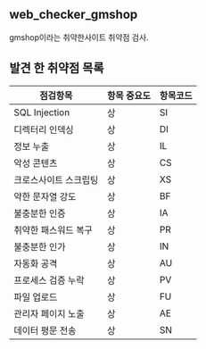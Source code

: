 ## web_checker_gmshop
gmshop이라는 취약한사이트 취약점 검사.

## 발견 한 취약점 목록
| 점검항목             | 항목 중요도 | 항목코드 |
|---------------------|------------|---------|
| SQL Injection       | 상         | SI      |
| 디렉터리 인덱싱     | 상         | DI      |
| 정보 누출           | 상         | IL      |
| 악성 콘텐츠         | 상         | CS      |
| 크로스사이트 스크립팅 | 상       | XS      |
| 약한 문자열 강도     | 상         | BF      |
| 불충분한 인증       | 상         | IA      |
| 취약한 패스워드 복구 | 상         | PR      |
| 불충분한 인가       | 상         | IN      |
| 자동화 공격         | 상         | AU      |
| 프로세스 검증 누락   | 상         | PV      |
| 파일 업로드         | 상         | FU      |
| 관리자 페이지 노출   | 상         | AE      |
| 데이터 평문 전송     | 상         | SN      |

